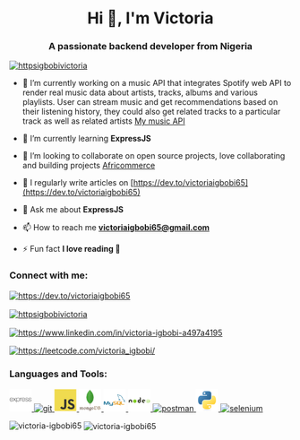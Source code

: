 <h1 align="center">Hi 👋, I'm Victoria</h1>

<h3 align="center">A passionate backend developer from Nigeria</h3>


<p align="left"> <a href="https://twitter.com/httpsigbobivictoria" target="blank"><img src="https://img.shields.io/twitter/follow/httpsigbobivictoria?logo=twitter&style=for-the-badge" alt="httpsigbobivictoria" /></a> </p>

- 🔭 I’m currently working on a music API that integrates Spotify web API to render real music data about artists, tracks, albums and various playlists. User can stream music and get recommendations based on their listening history, they could also get related tracks to a particular track as well as related artists [My music API](https://github.com/victoria-igbobi65/Music_API)

- 🌱 I’m currently learning **ExpressJS**

- 👯 I’m looking to collaborate on open source projects, love collaborating and building projects [Africommerce](https://github.com/victoria-igbobi65/africommerce-saas)

- 📝 I regularly write articles on [https://dev.to/victoriaigbobi65](https://dev.to/victoriaigbobi65)

- 💬 Ask me about **ExpressJS**

- 📫 How to reach me **victoriaigbobi65@gmail.com**



- ⚡ Fun fact **I love reading 🥰**

<h3 align="left">Connect with me:</h3>

<p align="left">

<a href="https://dev.to/https://dev.to/victoriaigbobi65" target="blank"><img align="center" src="https://raw.githubusercontent.com/rahuldkjain/github-profile-readme-generator/master/src/images/icons/Social/devto.svg" alt="https://dev.to/victoriaigbobi65" height="30" width="40" /></a>

<a href="https://twitter.com/httpsigbobivictoria" target="blank"><img align="center" src="https://raw.githubusercontent.com/rahuldkjain/github-profile-readme-generator/master/src/images/icons/Social/twitter.svg" alt="httpsigbobivictoria" height="30" width="40" /></a>

<a href="https://linkedin.com/in/https://www.linkedin.com/in/victoria-igbobi-a497a4195" target="blank"><img align="center" src="https://raw.githubusercontent.com/rahuldkjain/github-profile-readme-generator/master/src/images/icons/Social/linked-in-alt.svg" alt="https://www.linkedin.com/in/victoria-igbobi-a497a4195" height="30" width="40" /></a>

<a href="https://www.leetcode.com/https://leetcode.com/victoria_igbobi/" target="blank"><img align="center" src="https://raw.githubusercontent.com/rahuldkjain/github-profile-readme-generator/master/src/images/icons/Social/leet-code.svg" alt="https://leetcode.com/victoria_igbobi/" height="30" width="40" /></a>

</p>

<h3 align="left">Languages and Tools:</h3>

<p align="left"> <a href="https://expressjs.com" target="_blank" rel="noreferrer"> <img src="https://raw.githubusercontent.com/devicons/devicon/master/icons/express/express-original-wordmark.svg" alt="express" width="40" height="40"/> </a> <a href="https://git-scm.com/" target="_blank" rel="noreferrer"> <img src="https://www.vectorlogo.zone/logos/git-scm/git-scm-icon.svg" alt="git" width="40" height="40"/> </a> <a href="https://developer.mozilla.org/en-US/docs/Web/JavaScript" target="_blank" rel="noreferrer"> <img src="https://raw.githubusercontent.com/devicons/devicon/master/icons/javascript/javascript-original.svg" alt="javascript" width="40" height="40"/> </a> <a href="https://www.mongodb.com/" target="_blank" rel="noreferrer"> <img src="https://raw.githubusercontent.com/devicons/devicon/master/icons/mongodb/mongodb-original-wordmark.svg" alt="mongodb" width="40" height="40"/> </a> <a href="https://www.mysql.com/" target="_blank" rel="noreferrer"> <img src="https://raw.githubusercontent.com/devicons/devicon/master/icons/mysql/mysql-original-wordmark.svg" alt="mysql" width="40" height="40"/> </a> <a href="https://nodejs.org" target="_blank" rel="noreferrer"> <img src="https://raw.githubusercontent.com/devicons/devicon/master/icons/nodejs/nodejs-original-wordmark.svg" alt="nodejs" width="40" height="40"/> </a> <a href="https://postman.com" target="_blank" rel="noreferrer"> <img src="https://www.vectorlogo.zone/logos/getpostman/getpostman-icon.svg" alt="postman" width="40" height="40"/> </a> <a href="https://www.python.org" target="_blank" rel="noreferrer"> <img src="https://raw.githubusercontent.com/devicons/devicon/master/icons/python/python-original.svg" alt="python" width="40" height="40"/> </a> <a href="https://www.selenium.dev" target="_blank" rel="noreferrer"> <img src="https://raw.githubusercontent.com/detain/svg-logos/780f25886640cef088af994181646db2f6b1a3f8/svg/selenium-logo.svg" alt="selenium" width="40" height="40"/> </a> </p>

<p><img align="left" src="https://github-readme-stats.vercel.app/api/top-langs?username=victoria-igbobi65&show_icons=true&locale=en&layout=compact" alt="victoria-igbobi65" /></p>

<p>&nbsp;<img align="center" src="https://github-readme-stats.vercel.app/api?username=victoria-igbobi65&show_icons=true&locale=en" alt="victoria-igbobi65" /></p>

